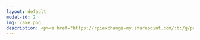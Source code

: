 ```yaml
---
layout: default
modal-id: 2
img: cake.png
description: <p><a href="https://rpiexchange-my.sharepoint.com/:b:/g/personal/bowerj6_rpi_edu/EczoYS77dXFLn5K3cfYw0GABTL4Bn0Bq1ZGlfyd6zM7J0A"><font size="6"><strong><font color="#0000ff">Link to Academic Research Resume (PDF)</font></a></p><br>Research Highlights</font></strong><br><br><br>The 'Silent' Protagonists of <em>Baldur’s Gate 3</em> - Assumed Agency in the Absence of Vocal Performance<br><strong>Canadian Game Studies Association 2025 (Montreal, Canada)</strong><br><em><font color="#ff0000">(video essay presentation forthcoming)</font></em><br><font size="4"><p><a href="https://www.youtube.com/watch?v=i4NaOy46XXo"><strong><font color="#0000ff">PanOp Industries</font></strong></a></p><br>(short film)<br><strong>RoboPhilosophy 2024 (Aarhus, Denmark)</strong><br><br>'How liberating it is to leave the past behind.'Perceiving Authenticity Within the Vocal Performances of Assassin’s Creed Origins<br><strong>The Journal for Interdisciplinary Game Studies (JIVS)</strong><br><em><font color="#ff0000">(publication forthcoming)</font></em><br><br>'Constellations' of Vocal Expression - A Time Traveler’s Examination of Vocal Performance in Assassin’s Creed Origins<br><strong>Digital Games Research Association (DiGRA) 2023 (Seville, Spain)</strong><br><p><a href="https://dl.digra.org/index.php/dl/article/view/1987/1986"><font color="#0000ff">Link to PDF</font></a></p><br>Physicalizing the Panopticon - Data Privacy and the “Art” of Surveillance<br><strong>STGlobal 2018(Washington, DC, USA)</strong><br><br>The Specter of Cyberwar - Stuxnet and Surveillance in the Digital Panopticon<br><strong>STGlobal 2017 (Washington, DC, USA)</strong></font><br><br><br><br><font size="6"><strong>Unpublished Compositions and Projects</strong></font><br><br><br><font size="4">Enacting Multiple Subjectivities - Baldur’s Gate 3 and the Performance of the (Multi)Self<br><br>Vampires, Cheap Wine, and Drunken Debauchery - A Multi-Lingual Analysis of the Vocal Performances of The Oxenfurt Drunk, a Quest from The Witcher 3 - Wild Hunt<br><br>Race, Voice, and Media Worlds - Orienting Assassin's Creed - Origins Within the Logics of Mediated and Socio-cultural Space/time<br><br>Historical Narration as Quantum Time Travel? Leaping through the Constellations of Space/Time in the Assassin's Creed Franchise<br><br>The Body, Health, and Digital Surveillance<br><br>Cannibalism and Christ - Consumption and Cannibalism as Metaphor in the Old and New Testament</font><br><br>
---
```


